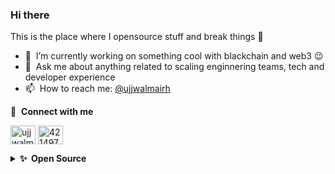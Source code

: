 ### Hi there

This is the place where I opensource stuff and break things :rofl:

- 🔭 &nbsp;I’m currently working on something cool with blackchain and web3 :wink:
- 💬 &nbsp;Ask me about anything related to scaling enginnering teams, tech and developer experience
- 📫 &nbsp;How to reach me: [@ujjwalmairh](https://www.linkedin.com/in/ujjwalmairh/)

🔗 &nbsp;**Connect with me**

<p align="left">
<a href="https://www.linkedin.com/in/ujjwalmairh/" target="blank"><img align="center" src="https://raw.githubusercontent.com/rahuldkjain/github-profile-readme-generator/master/src/images/icons/Social/linked-in-alt.svg" alt="ujjwalmairh" height="30" width="40" /></a>
<a href="https://stackoverflow.com/users/1695685/zaq" target="blank"><img align="center" src="https://raw.githubusercontent.com/rahuldkjain/github-profile-readme-generator/master/src/images/icons/Social/stack-overflow.svg" alt="4214976" height="30" width="40" /></a>

<details>
  <summary><b>✨&nbsp;&nbsp;Open&nbsp;Source</b></summary>
  <br/>

### My Opensource Story

All of my projects that I worked on are released as open-source on GitHub, this includes some of the GitHub trending projects:

- [Apollo Universal Starter Kit](https://github.com/sysgears/apollo-universal-starter-kit) - Apollo Universal Starter Kit is an SEO-friendly, fully-configured, modular starter application that helps developers to streamline web, server, and mobile development with cutting-edge technologies and ultimate code reuse.
- [Create Apollo App](https://github.com/sysgears/create-apollo-app) - Create Apollo App is a command-line tool designed to generate fully-configured starter Apollo GraphQL projects with essential dependencies for developing web, server and mobile applications and zero build configuration.
- [GraphQL Java Starter Kit](https://github.com/sysgears/graphql-java-starter-kit) - GraphQL Java Starter Kit — GraphQL Java app boilerplate for Server with React JavaScript code for Mobile and Web, stack: Java, Spring, Apollo, GraphQL, React 16, React Native, Expo, Express, SQLite, Twitter Bootstrap, Babel, Webpack.
- [Moondwonder](https://github.com/mairh/moodwonder) - Moodwonder is trying to fill the gap between what’s happening on the ground and what needs to be done to have a happy work environment. The feedbacks from the employees should be short, accurate and instant. Their tool can be used by companies of all sizes, that are looking for feedback and suggestions to help them better understand their employees.

### Hackathons

- [DevPost](https://devpost.com/mairh)
</details>
